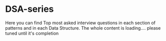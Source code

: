 # DSA-series

Here you can find Top most asked interview questions in each section of patterns and in each Data Structure.
The whole content is loading.... please tuned until it's completion
